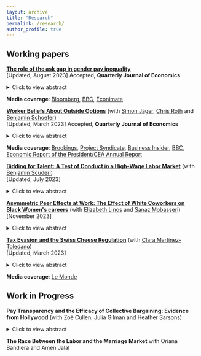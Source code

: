```yaml
---
layout: archive
title: "Research"
permalink: /research/
author_profile: true
---
```


## Working papers

[**The role of the ask gap in gender pay inequality**](/files/Roussille_2023.pdf)  <br/>
[Updated, August 2023] Accepted, **Quarterly Journal of Economics**
<!--- (/files/jmp.pdf) --->
<details>
  <summary>Click to view abstract</summary>
The gender ask gap measures the extent to which women ask for lower salaries than comparable men. This paper studies its role in generating wage inequality, using novel data from an online recruitment platform for full-time engineering jobs: Hired.com. To use the platform, job candidates must post an ask salary, stating how much they want to make in their next job. Firms then apply to candidates by offering them a \textit{bid salary}, solely based on the candidate's resume and ask salary. If the candidate is hired, a final salary is recorded. After adjusting for resume characteristics, the ask gap is 2.9%, the bid gap is 2.2%, and the final offer gap is 1.4%. Further controlling for the ask salary explains the entirety of the residual gender gaps in bid and final salaries. To further provide evidence of the causal effect of the ask salary on the bid salary, I exploit an unanticipated change in how candidates were prompted to provide their ask. For some candidates in mid-2018, the answer box used to solicit the ask salary was changed from an empty field to an entry pre-filled with the median bid salary for similar candidates. I find that this change drove the ask, bid, and final offer gaps to zero. In addition, women did not receive fewer bids or final offers than men did due to the change, suggesting they faced little penalty for demanding comparable wages. <br/>
</details>

**Media coverage**: [Bloomberg](https://www.bloomberg.com/news/newsletters/2020-08-27/bloomberg-equality-one-easy-way-to-close-the-gender-pay-gap), [BBC](https://www.bbc.com/worklife/article/20210615-how-the-salary-ask-gap-perpetuates-unequal-pay), [Econimate](https://www.youtube.com/watch?v=Ugbrz2xqJ44)  <br/>

  [**Worker Beliefs About Outside Options**](/files/JRRS_Beliefs_Rents_Outside_Options_March2023.pdf) (with [Simon Jäger](https://economics.mit.edu/faculty/sjaeger), [Chris Roth](https://sites.google.com/site/chrisrotheconomics/home) and [Benjamin Schoefer](https://eml.berkeley.edu/~schoefer/)) <br/> 
[Updated, March 2023] Accepted, **Quarterly Journal of Economics**
  <details>
  <summary>Click to view abstract</summary>
Standard labor market models assume that workers hold accurate beliefs about the
external wage distribution, and hence their outside options with other employers. We
test this assumption by comparing German workers’ beliefs about outside options
with objective benchmarks. First, we find that workers wrongly anchor their beliefs
about outside options on their current wage: workers that would experience a 10%
wage change if switching to their outside option only expect a 1% change. Second,
workers in low-paying firms underestimate wages elsewhere. Third, in response to
information about thewages of similarworkers, respondents correct their beliefs about
their outside options and change their job search and wage negotiation intentions.
Finally, we analyze the consequences of anchoring in a simple equilibrium model. In
the model, anchored beliefs keep overly pessimistic workers stuck in low-wage jobs,
which gives rise to monopsony power and labor market segmentation. <br/>
</details>

**Media coverage**: [Brookings](https://www.brookings.edu/blog/up-front/2022/01/06/hutchins-roundup-racial-disparity-core-inflation-and-more/), [Project Syndicate](https://www.project-syndicate.org/commentary/great-resignation-us-lack-of-support-for-workers-by-j-bradford-delong-2021-12), [Business Insider](https://www.businessinsider.com/wage-pay-salary-transparency-effect-workers-quit-raises-great-resignation-2022-1?r=US&IR=T), [BBC](https://www.bbc.com/worklife/article/20220204-the-salary-ignorance-that-keeps-many-workers-underpaid), [Economic Report of the President/CEA Annual Report 
](https://www.govinfo.gov/content/pkg/ERP-2022/pdf/ERP-2022.pdf)  <br/>

    

  [**Bidding for Talent: A Test of Conduct in a High-Wage Labor Market**](https://www.dropbox.com/scl/fi/k3o55lf80crgr7ofhjwbg/Roussille_Scuderi_072823.pdf?rlkey=wfac2radioseb3ze1au8gi3o3&raw=1) (with [Benjamin Scuderi](https://sites.google.com/site/scuderib))  <br/>
  [Updated, July 2023] 
  <details>
  <summary>Click to view abstract</summary>
 We develop a procedure for adjudicating between models of firm wage-setting conduct. Using data on workers’ choice sets and decisions over real jobs from a U.S. job search platform, we first estimate workers’ rankings over firms’ non-wage amenities. We document three key findings: 1) On average, workers are willing to accept 12.3% lower salaries for a 1-S.D. improvement in amenities. 2) Between-worker preference dispersion is equally large, indicating that preferences are not well-described by a single ranking. 3) High-paying firms have better amenities. Following the modern IO literature, we use these estimates to formulate a test of conduct based on exclusion restrictions. Oligopsonistic models incorporating strategic interactions between firms and tailoring of wage offers to workers’ outside options are rejected in favor of simpler monopsonistic models featuring near-uniform markdowns. Misspecification has meaningful consequences: while our preferred model predicts average markdowns of 19.5%, others predict average markdowns as large as 26.6%.
  </details>
 
  [**Asymmetric Peer Effects at Work: The Effect of White Coworkers on Black Women's careers**](/files/LMR_2023.pdf)  (with [Elizabeth Linos](https://www.hks.harvard.edu/faculty/elizabeth-linos) and [Sanaz Mobasseri](https://www.sanazmobasseri.com/))   <br/>
[November 2023]
<details>
  <summary>Click to view abstract</summary>
This paper investigates how having more White coworkers influences the subsequent retentionand promotion of Black, Asian, and Hispanic women and men. Studying 9,037 new hires at aprofessional services firm, we first document large racial turnover and promotion gaps: even aftercontrolling for observable characteristics, Black employees are 6.7 percentage points (32%) morelikely to turn over within two years and 18.7 percentage points (26%) less likely to be promotedon time than their White counterparts. The largest turnover gap is between Black and Whitewomen, at 8.9 percentage points (51%). Drawing on conditional random assignment of new hiresto initial project teams, we then show that a one standard deviation (14.0 percentage points) increase in the share of White coworkers is associated with a 10.6 percentage point increasein turnover for Black women. These effects are similar in magnitude to the overall turnovergap between White and Black women, and asymmetric: Black women are the only race-gendergroup whose turnover and promotion are negatively impacted by the racial composition of theircoworkers. We explore potential pathways through which these peer effects may emerge: whilethe share of White coworkers does not affect formal task assignment, Black women who wereinitially assigned to Whiter teams subsequently report fewer billable hours and more traininghours, and are more likely to be labeled as low performers in their first performance review.Our findings call for more research on how peer effects early in one’s career shape longer-termracial inequalities at work.<br/>
</details>

  
[**Tax Evasion and the Swiss Cheese Regulation**](/files/MR_TaxEvasion_SwissCheeseRegulation2023.pdf) (with [Clara Martínez-Toledano](https://sites.google.com/view/claramartinez-toledanotoledano/home)) <br/>
[Updated, March 2023]
<details>
  <summary>Click to view abstract</summary>
This paper studies how investors respond to tax evasion regulations in offshore
financial centers. We do so by analyzing the 2005 EU Savings Tax Directive,
which introduced a withholding tax on interest income earned by EU households in
Switzerland and other offshore centers. Exploiting a unique combination of public
administrative Swiss datasets, we find that the reform barely curbed tax evasion:
73% of the European offshore wealth in Switzerland remained both undeclared and
untaxed by the time the Directive was repealed. We show that the limited scope
of the Directive is mainly explained by tax evaders’ active re-investment strategies
in tax-exempt assets, as well as ownership transfer to sham corporations registered
in tax havens. We rationalize the drivers of declarations by means of a model and
document empirically that monetary incentives, such as the increase in the upfront
tax in Switzerland or tax amnesties in the evader’s home country, appear to be
the driving force behind the rise of declarations. Conversely, bilateral information
exchange treaties that were praised as a way to “end bank secrecy” have the least
effect on declarations. <br/>
</details>

**Media coverage**: [Le Monde](https://www.lemonde.fr/crise-de-l-euro/article/2015/09/22/taxer-les-avoirs-grecs-caches-dans-les-centres-offshore-plutot-que-privatiser_4767278_1656955.html) <br/>


<!--- [**Tax evasion and the Swiss cheese regulation**](/files/DiscussionNBERSI.pdf)  <br/>
  <details>
  <summary>Click to view abstract</summary>
Before automatic exchange of information, the 2005 Savings Tax Directive was the most far-ranging initiative in the attempt to curb tax evasion of European households in Switzerland. Under this program, European tax evaders holding interest-yielding accounts in Switzerland had two choices: either declare their accounts to the fiscal authorities of their resident countries or pay a tax upfront and keep their anonymity. Exploiting a unique combination of public administrative datasets, this paper sheds light on the loopholes of this reform and the large behavioral responses of tax evaders aimed at exploiting them. I find that the reform barely curbed tax evasion : 80% of the European offshore wealth in Switzerland remained both undeclared and untaxed by 2013. Using the Swiss households’ investments as a control group, I show that the failure of the Directive is mainly explained by tax evaders’ active re-investment strategies in tax-exempt assets. While they remain fairly low, declarations of offshore wealth under the Directive have more than quadrupled over the period 2006-2013. This paper demonstrates that monetary incentives, such as tax amnesties in the evader’s home country or the increase in the upfront tax in Switzerland, are the first drivers of declarations. Conversely, bilateral information exchange treaties that were praised as a way to “end bank secrecy” have the least effect on declarations. <br/>
</details>
--->

## Work in Progress

**Pay Transparency and the Efficacy of Collective Bargaining: Evidence from Hollywood**  (with Zoë Cullen, Julia Gilman and Heather Sarsons)
<details>
  <summary>Click to view abstract</summary>
What negotiation tactics make a union powerful? Under the premise that pay transparency would strengthen unions' bargaining position, the U.S. National Labor Relations Act jointly legalized the right to unionize and the right to share salary information. In this paper, we revisit the question of whether unions are conduits or gatekeepers of pay information, and whether they should be. We conduct a survey experiment with over 1,500 screenwriters and directors at the point where the Hollywood Guilds were renegotiating their multi-year contracts with the major U.S. Studios. We find that Guild members highly value information about market pay but cannot access it through the Guild. When we introduce pay transparency, we find that it erodes the perception that the Guild demands will meet member needs in the ongoing contract negotiation. In line with our empiri- cal results, we propose a theoretical framework whereby benevolent unions withhold pay information to sustain member participation in collective bargaining. <br/>
</details>

**The Race Between the Labor and the Marriage Market**  with Oriana Bandiera and Amen Jalal

